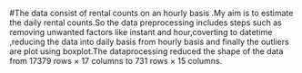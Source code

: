 #The data consist of rental counts on an hourly basis .My aim is to estimate the daily rental counts.So the data preprocessing includes steps such as removing unwanted factors like instant and hour,coverting to datetime ,reducing the data into daily basis from hourly basis and finally the outliers are plot using boxplot.The dataprocessing reduced the shape of the data from
17379 rows × 17 columns to 731 rows × 15 columns.
